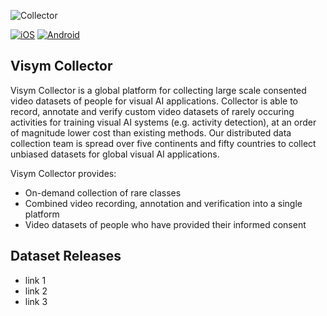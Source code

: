 ![Collector](http://i3.ytimg.com/vi/HjNa7_T-Xkc/maxresdefault.jpg)

[![iOS](https://upload.wikimedia.org/wikipedia/commons/3/3c/Download_on_the_App_Store_Badge.svg)](https://visym.com/collector)  [![Android](https://lh3.googleusercontent.com/cjsqrWQKJQp9RFO7-hJ9AfpKzbUb_Y84vXfjlP0iRHBvladwAfXih984olktDhPnFqyZ0nu9A5jvFwOEQPXzv7hr3ce3QVsLN8kQ2Ao=s0)](https://visym.com/collector)


## Visym Collector

Visym Collector is a global platform for collecting large scale consented video datasets of people for visual AI applications. Collector is able to record, annotate and verify custom video datasets of rarely occuring activities for training visual AI systems (e.g. activity detection), at an order of magnitude lower cost than existing methods. Our distributed data collection team is spread over five continents and fifty countries to collect unbiased datasets for global visual AI applications.
   
Visym Collector provides:  

* On-demand collection of rare classes  
* Combined video recording, annotation and verification into a single platform  
* Video datasets of people who have provided their informed consent  


## Dataset Releases


* link 1
* link 2
* link 3   